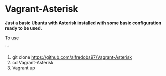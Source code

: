 # Vagrant-Asterisk

**Just a basic Ubuntu with Asterisk installed with some basic configuration ready to be used.**

<p>To use</p>
```

1. git clone https://github.com/alfredobs97/Vagrant-Asterisk
2. cd Vagrant-Asterisk
3. Vagrant up
```
